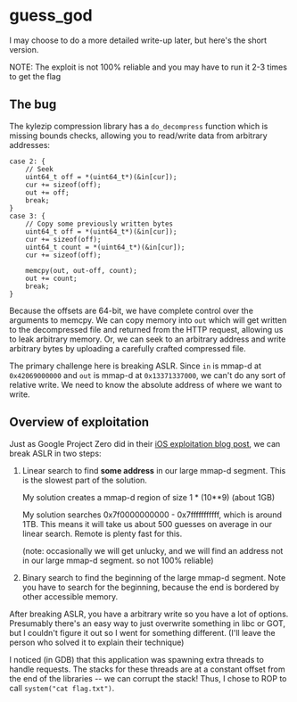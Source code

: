guess_god
======

I may choose to do a more detailed write-up later, but here's the short version.

NOTE: The exploit is not 100% reliable and you may have to run it 2-3 times to get the flag

## The bug

The kylezip compression library has a `do_decompress` function which is missing bounds checks, allowing you to read/write data from arbitrary addresses:

```
case 2: {
    // Seek
    uint64_t off = *(uint64_t*)(&in[cur]);
    cur += sizeof(off);
    out += off;
    break;
}
case 3: {
    // Copy some previously written bytes
    uint64_t off = *(uint64_t*)(&in[cur]);
    cur += sizeof(off);
    uint64_t count = *(uint64_t*)(&in[cur]);
    cur += sizeof(off);

    memcpy(out, out-off, count);
    out += count;
    break;
}
```

Because the offsets are 64-bit, we have complete control over the arguments to memcpy. We can copy memory into `out` which will get written to the decompressed file and returned from the HTTP request, allowing us to leak arbitrary memory.
Or, we can seek to an arbitrary address and write arbitrary bytes by uploading a carefully crafted compressed file.

The primary challenge here is breaking ASLR. Since `in` is mmap-d at `0x42069000000` and `out` is mmap-d at `0x13371337000`, we can't do any sort of relative write. We need to know the absolute address of where we want to write.

## Overview of exploitation

Just as Google Project Zero did in their [iOS exploitation blog post](https://googleprojectzero.blogspot.com/2020/01/remote-iphone-exploitation-part-2.html), we can break ASLR
in two steps:

1. Linear search to find **some address** in our large mmap-d segment. This is the slowest part of the solution.

    My solution creates a mmap-d region of size 1 * (10**9) (about 1GB)

    My solution searches 0x7f0000000000 - 0x7fffffffffff, which is around 1TB. This means it will take us about 500 guesses on average in our linear search. Remote is plenty fast for this.

    (note: occasionally we will get unlucky, and we will find an address not in our large mmap-d segment. so not 100% reliable)

2. Binary search to find the beginning of the large mmap-d segment. Note you have to search for the beginning, because the end is bordered by other accessible memory.

After breaking ASLR, you have a arbitrary write so you have a lot of options. Presumably there's an easy way to just overwrite something in libc or GOT, but I couldn't figure it out so I went for something different. (I'll leave the person who solved it to explain their technique)

I noticed (in GDB) that this application was spawning extra threads to handle requests. The
stacks for these threads are at a constant offset from the end of the libraries -- we can corrupt the stack! Thus, I chose to ROP to call `system("cat flag.txt")`. 


